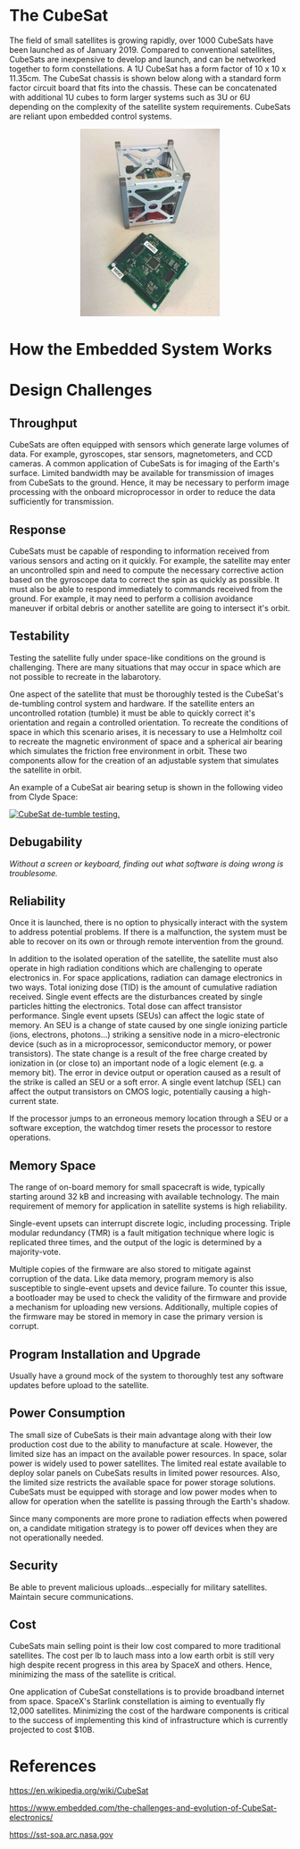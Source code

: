 # __The CubeSat__

The field of small satellites is growing rapidly, over 1000 CubeSats have been launched as of January 2019. Compared to conventional satellites, CubeSats are inexpensive to develop and launch, and can be networked together to form constellations. A 1U CubeSat has a form factor of 10 x 10 x 11.35cm. The CubeSat chassis is shown below along with a standard form factor circuit board that fits into the chassis. These can be concatenated with additional 1U cubes to form larger systems such as 3U or 6U depending on the complexity of the satellite system requirements. CubeSats are reliant upon embedded control systems.
 
<p align="center">
  <img src="cubesat_board.jpg" | width=250>
</p>

# __How the Embedded System Works__ 


# __Design Challenges__

## __Throughput__

CubeSats are often equipped with sensors which generate large volumes of data. For example, gyroscopes, star sensors, magnetometers, and CCD cameras. A common application of CubeSats is for imaging of the Earth's surface. Limited bandwidth may be available for transmission of images from CubeSats to the ground. Hence, it may be necessary to perform image processing with the onboard microprocessor in order to reduce the data sufficiently for transmission. 

## __Response__ 

CubeSats must be capable of responding to information received from various sensors and acting on it quickly. For example, the satellite  may enter an uncontrolled spin and need to compute the necessary corrective action based on the gyroscope data to correct the spin as quickly as possible. It must also be able to respond immediately to commands received from the ground. For example, it may need to perform a collision avoidance maneuver if orbital debris or another satellite are going to intersect it's orbit. 

## __Testability__

Testing the satellite fully under space-like conditions on the ground is challenging. There are many situations that may occur in space which are not possible to recreate in the labarotory. 

One aspect of the satellite that must be thoroughly tested is the CubeSat's de-tumbling control system and hardware. If the satellite enters an uncontrolled rotation (tumble) it must be able to quickly correct it's orientation and regain a controlled orientation. To recreate the conditions of space in which this scenario arises, it is necessary to use a Helmholtz coil to recreate the magnetic environment of space and a spherical air bearing which simulates the friction free environment in orbit. These two components allow for the creation of an adjustable system that simulates the satellite in orbit. 

An example of a CubeSat air bearing setup is shown in the following video from Clyde Space:

[![CubeSat de-tumble testing.](https://img.youtube.com/vi/d9Cw1l7ExHE/0.jpg)](https://www.youtube.com/watch?v=d9Cw1l7ExHE)

## __Debugability__
_Without a screen or keyboard, finding out what software is doing wrong is troublesome._


## __Reliability__
Once it is launched, there is no option to physically interact with the system to address potential problems. If there is a malfunction, the system must be able to recover on its own or through remote intervention from the ground.

In addition to the isolated operation of the satellite, the satellite must also operate in high radiation conditions which are challenging to operate electronics in. For space applications, radiation can damage electronics in two ways. Total ionizing dose (TID) is the amount of cumulative radiation received. Single event effects are the disturbances created by single particles hitting the electronics. Total dose can affect transistor performance. Single event upsets (SEUs) can affect the logic state of memory. An SEU is a change of state caused by one single ionizing particle (ions, electrons, photons...) striking a sensitive node in a micro-electronic device (such as in a microprocessor, semiconductor memory, or power transistors). The state change is a result of the free charge created by ionization in (or close to) an important node of a logic element (e.g. a memory bit). The error in device output or operation caused as a result of the strike is called an SEU or a soft error. A single event latchup (SEL) can affect the output transistors on CMOS logic, potentially causing a high-current state.

 If the processor jumps to an erroneous memory location through a SEU or a software exception, the watchdog timer resets the processor to restore operations.

## __Memory Space__

The range of on-board memory for small spacecraft is wide, typically starting around 32 kB and increasing with available technology. The main requirement of memory for application in satellite systems is high reliability. 

Single-event upsets can interrupt discrete logic, including processing. Triple modular redundancy (TMR) is a fault mitigation technique where logic is replicated three times, and the output of the logic is determined by a majority-vote. 

Multiple copies of the firmware are also stored to mitigate against corruption of the data. Like data memory, program memory is also susceptible to single-event upsets and device failure. To counter this issue, a bootloader may be used to check the validity of the firmware and provide a mechanism for uploading new versions. Additionally, multiple copies of the firmware may be stored in memory in case the primary version is corrupt.

## __Program Installation and Upgrade__
Usually have a ground mock of the system to thoroughly test any software updates before upload to the satellite.


## __Power Consumption__
The small size of CubeSats is their main advantage along with their low production cost due to the ability to manufacture at scale. However, the limited size has an impact on the available power resources. In space, solar power is widely used to power satellites. The limited real estate available to deploy solar panels on CubeSats results in limited power resources. Also, the limited size restricts the available space for power storage solutions. CubeSats must be equipped with storage and low power modes when to allow for operation when the satellite is passing through the Earth's shadow. 

Since many components are more prone to radiation effects when powered on, a candidate mitigation strategy is to power off devices when they are not operationally needed.

## __Security__
Be able to prevent malicious uploads...especially for military satellites. Maintain secure communications. 


## __Cost__
CubeSats main selling point is their low cost compared to more traditional satellites. The cost per lb to lauch mass into a low earth orbit is still very high despite recent progress in this area by SpaceX and others. Hence, minimizing the mass of the satellite is critical. 

One application of CubeSat constellations is to provide broadband internet from space. SpaceX's Starlink constellation is aiming to eventually fly 12,000 satellites. Minimizing the cost of the hardware components is critical to the success of implementing this kind of infrastructure which is currently projected to cost \$10B.

# __References__

https://en.wikipedia.org/wiki/CubeSat

https://www.embedded.com/the-challenges-and-evolution-of-CubeSat-electronics/

https://sst-soa.arc.nasa.gov


